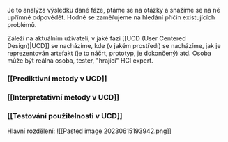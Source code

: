Je to analýza výsledku dané fáze, ptáme se na otázky a snažíme se na ně upřímně odpovědět. Hodně se zaměřujeme na hledání příčin existujících problémů.

Záleží na aktuálním uživateli, v jaké fázi [[UCD (User Centered Design)|UCD]] se nacházíme, kde (v jakém prostředí) se nacházíme, jak je reprezentován artefakt (je to náčrt, prototyp, je dokončený) atd.
Osoba může být reálná osoba, tester, "hrající" HCI expert.

### [[Prediktivní metody v UCD]]
### [[Interpretativní metody v UCD]]
### [[Testování použitelnosti v UCD]]

Hlavní rozdělení:
![[Pasted image 20230615193942.png]]

